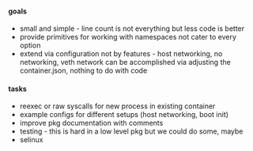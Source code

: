 #### goals
* small and simple - line count is not everything but less code is better
* provide primitives for working with namespaces not cater to every option
* extend via configuration not by features - host networking, no networking, veth network can be accomplished via adjusting the container.json, nothing to do with code

#### tasks
* reexec or raw syscalls for new process in existing container
* example configs for different setups (host networking, boot init)
* improve pkg documentation with comments
* testing - this is hard in a low level pkg but we could do some, maybe
* selinux
